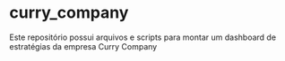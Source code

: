 # curry_company
Este repositório possui arquivos e scripts para montar um dashboard de estratégias da empresa Curry Company
